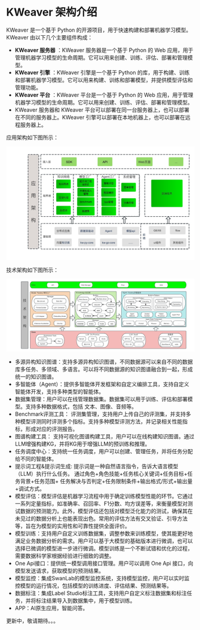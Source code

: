 # KWeaver 架构介绍

KWeaver 是一个基于 Python 的开源项目，用于快速构建和部署机器学习模型。KWeaver 由以下几个主要组件构成：

- **KWeaver 服务器** ：KWeaver 服务器是一个基于 Python 的 Web 应用，用于管理机器学习模型的生命周期。它可以用来创建、训练、评估、部署和管理模型。
- **KWeaver 引擎** ：KWeaver 引擎是一个基于 Python 的库，用于构建、训练和部署机器学习模型。它可以用来构建、训练和部署模型，并提供模型评估和管理功能。
- **KWeaver 平台** ：KWeaver 平台是一个基于 Python 的 Web 应用，用于管理机器学习模型的生命周期。它可以用来创建、训练、评估、部署和管理模型。
- KWeaver 服务器和 KWeaver 平台可以部署在同一台服务器上，也可以部署在不同的服务器上。KWeaver 引擎可以部署在本地机器上，也可以部署在远程服务器上。


应用架构如下图所示：

![KWeaver 应用架构图](../../images/yyjgt.jpg)

技术架构如下图所示：

![KWeaver 技术架构图](../../images/jsjgt.jpg)



- 多源异构知识图谱：支持多源异构知识图谱，不同数据源可以来自不同的数据库多任务、多领域、多语言。可以将不同数据源的知识图谱融合到一起，形成统一的知识图谱。
- 多智能体（Agent）：提供多智能体开发框架和自定义编排工具，支持自定义智能体开发，支持多种类型的智能体。
- 数据集管理：用户可以在线管理数据集。数据集可以用于训练、评估和部署模型。支持多种数据格式，包括 文本、图像、音频等。
- Benchmark评测工具： 评测集管理，支持用户上传自己的评测集，并支持多种模型评测同时评测多个指标。支持多种模型评测方法，并记录相关性能指标，形成对应的评测报告。
- 图谱构建工具： 支持可视化图谱构建工具，用户可以在线构建知识图谱。通过LLM增强构建KG，并将KG用于增强LLM的预训练和推理。
- 任务调度中心：支持统一任务调度，用户可以创建、管理任务，并将任务分配给不同的智能体。
- 提示词工程&提示词生成: 提示词是一种自然语言指令，告诉大语言模型（LLM）执行什么任务。 通过角色+角色技能+任务核心关键词+任务目标+任务背景+任务范围+ 任务解决与否判定+任务限制条件+输出格式/形式+输出量+调试方式。
- 模型评估：模型评估是机器学习流程中用于确定训练模型性能的环节。它通过一系列定量指标，如准确率、召回率、F1分数、均方误差等，来衡量模型对测试数据的预测能力。此外，模型评估还包括对模型泛化能力的测试，确保其在未见过的数据分析上也能表现出色。常用的评估方法有交叉验证、引导方法等，旨在为模型的实用性和可靠性提供全面评价。
- 模型训练：支持用户自定义训练数据集，调整参数来训练模型，使其能更好地满足业务数据分析的需求。用户可以基于大模型的基础版本进行微调，也可以选择已微调的模型进一步进行微调。模型训练是一个不断试错和优化的过程，需要数据科学家根据经验进行细致的调整。
- One Api接口：提供统一模型调用接口管理。用户可以调用 One Api 接口，向模型发送请求，获取模型的预测结果。
- 模型监控：集成SwanLab的模型监控系统，支持模型监控，用户可以实时监控模型的运行情况，包括模型的训练进度、评估结果、预测结果等。
- 数据标注：集成Label Studio标注工具，支持用户自定义标注数据集和标注任务，并将标注结果导入到数据集中，用于模型训练。
- APP：AI原生应用，智能问答。


更新中，敬请期待。。。
